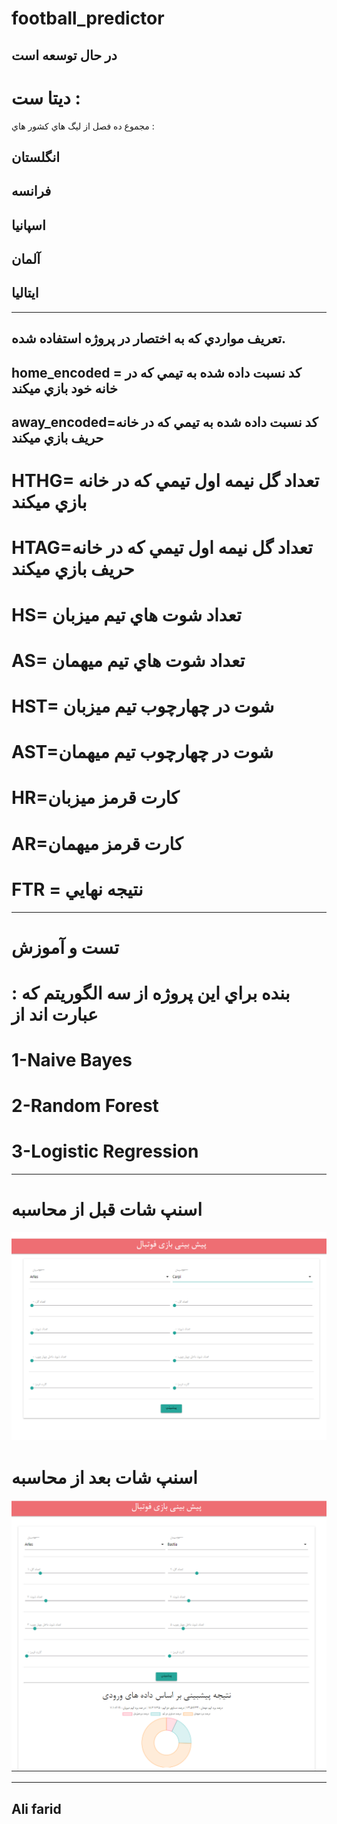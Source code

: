 # football_predictor
در حال توسعه است
--------------------
# ديتا ست :
مجموع ده فصل از ليگ هاي كشور هاي : 

## انگلستان
## فرانسه   
## اسپانيا
## آلمان  
## ايتاليا
___________________________
## تعريف مواردي كه به اختصار در پروژه استفاده شده. 
## home_encoded = كد نسبت داده شده به تيمي كه در خانه خود بازي ميكند 
## away_encoded=كد نسبت داده شده به تيمي كه در خانه حريف بازي ميكند 
# HTHG= تعداد گل نيمه اول تيمي كه در خانه بازي ميكند
# HTAG=تعداد گل نيمه اول تيمي كه در خانه حريف بازي ميكند
# HS= تعداد شوت هاي تيم ميزبان
# AS= تعداد شوت هاي تيم ميهمان
# HST= شوت در چهارچوب تيم ميزبان
# AST=شوت در چهارچوب تيم ميهمان 
# HR=كارت قرمز ميزبان
# AR=كارت قرمز ميهمان 
# FTR = نتيجه نهايي
------------------------
# تست و آموزش
# : بنده براي اين پروژه از سه الگوريتم كه عبارت اند از 
# 1-Naive Bayes
# 2-Random Forest
# 3-Logistic Regression
----------------------------
# اسنپ شات قبل از محاسبه

![alt text](قبل.png "اسنپ شات قبل از محاسبه")
# اسنپ شات بعد از محاسبه

![alt text](بعد.png "اسنپ شات بعد از محاسبه")


----------------------------
## Ali farid
